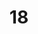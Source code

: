 ---
layout: paintings/painting
title: 18
image: /images/paintings/mdf/JRB Web 103.jpg
dimensions: TBC
media: Acrylic paint on MDF
group: MDF
---